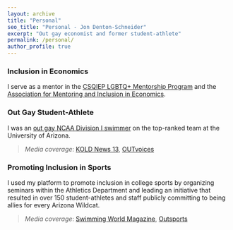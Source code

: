 ```yaml
---
layout: archive
title: "Personal"
seo_title: "Personal - Jon Denton-Schneider"
excerpt: "Out gay economist and former student-athlete"
permalink: /personal/
author_profile: true
---
```


<h3>Inclusion in Economics</h3>

<p>
I serve as a mentor in the <a href="https://sites.google.com/view/csqiep-mentoring">CSQIEP LGBTQ+ Mentorship Program</a> and the <a href="https://econmentoring.org/">Association for Mentoring and Inclusion in Economics</a>.
  </p>

<h3>Out Gay Student-Athlete</h3>

<p>
I was an <a href="https://www.outsports.com/2015/7/14/8938045/jon-denton-schneider-arizona-swimming-gay-coming-out">out gay NCAA Division I swimmer</a> on the top-ranked team at the University of Arizona.
 <blockquote>
  <p><i>Media coverage</i>: <a href="https://www.kold.com/story/30006001/i-was-a-bald-gay-wildcat-former-ua-swimmer-explains-coming-out-essay/">KOLD News 13</a>, <a href="https://outvoices.us/coming-out-to-the-team/">OUTvoices</a>
  </p>
  </blockquote>
  </p>

<h3>Promoting Inclusion in Sports</h3>

<p>
I used my platform to promote inclusion in college sports by organizing seminars within the Athletics Department and leading an initiative that resulted in over 150 student-athletes and staff publicly committing to being allies for every Arizona Wildcat.
 <blockquote>
 <i>Media coverage</i>: <a href="https://www.swimmingworldmagazine.com/news/lgbtqia-rights-in-the-swimming-community/">Swimming World Magazine</a>, <a href="https://www.outsports.com/2015/11/24/9789116/arizona-wildcats-gay-lgbt-banner">Outsports</a>
  </blockquote>
  </p>
